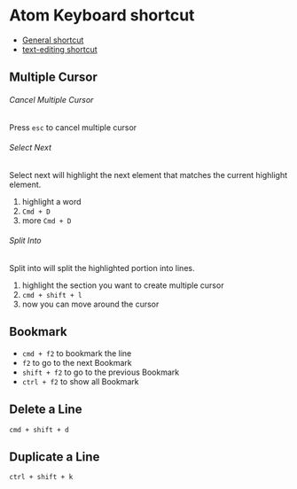 [atom_text_shortcuts]: http://gamebuildingtools.com/atom-text-editor/some-favorite-commands-in-atom-text-editor

[atom_keyboard_shortcut]: https://github.com/nwinkler/atom-keyboard-shortcuts

Atom Keyboard shortcut
======================
 - [General shortcut][atom_keyboard_shortcut]
 - [text-editing shortcut][atom_text_shortcuts]

Multiple Cursor
---------------
###### Cancel Multiple Cursor
Press `esc` to cancel multiple cursor

###### Select Next
Select next will highlight the next element that matches the current highlight element.
1. highlight a word
2. `Cmd + D`
3. more `Cmd + D`

###### Split Into
Split into will split the highlighted portion into lines.
1. highlight the section you want to create multiple cursor
2. `cmd + shift + l`
3. now you can move around the cursor

Bookmark
--------
- `cmd + f2` to bookmark the line
- `f2` to go to the next Bookmark
- `shift + f2` to go to the previous Bookmark
- `ctrl + f2` to show all Bookmark

Delete a Line
-------------
`cmd + shift + d`

Duplicate a Line
----------------
`ctrl + shift + k`
